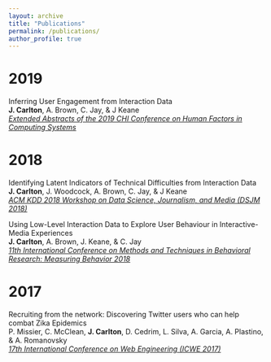 ```yaml
---
layout: archive
title: "Publications"
permalink: /publications/
author_profile: true
---
```


2019
======

Inferring User Engagement from Interaction Data <br>
<b>J. Carlton</b>, A. Brown, C. Jay, & J Keane <br>
<a href="https://dl.acm.org/doi/abs/10.1145/3290607.3313009"><i>Extended Abstracts of the 2019 CHI Conference on Human Factors in Computing Systems</i></a>

2018
======

Identifying Latent Indicators of Technical Difficulties from Interaction Data <br>
<b>J. Carlton</b>, J. Woodcock, A. Brown, C. Jay, & J Keane <br>
<a href="https://www.researchgate.net/profile/Jonathan_Carlton/publication/327499798_Identifying_Latent_Indicators_of_Technical_Difficulties_from_Interaction_Data/links/5b9258634585153a5300836c/Identifying-Latent-Indicators-of-Technical-Difficulties-from-Interaction-Data.pdf"><i>ACM KDD 2018 Workshop on Data Science, Journalism, and Media (DSJM 2018)</i></a>


Using Low-Level Interaction Data to Explore User Behaviour in Interactive-Media Experiences <br>
<b>J. Carlton</b>, A. Brown, J. Keane, & C. Jay <br>
<a href="https://d1wqtxts1xzle7.cloudfront.net/57452209/Emotional_Impact_played_by_Art_Experience_Measured_by_Means_of_Neuromarketing_Techniques.pdf?1537971235=&response-content-disposition=inline%3B+filename%3DEmotional_Impact_played_by_Art_Experienc.pdf&Expires=1594470976&Signature=ZrDbs24zGuMkFTXrNZShpMulnzUwNHRiIkQ8hWLfK1l7b-pULtggsMaeGQYk3OtQzEorw9Iq1xyWpdr7kkTWiTEvBg657Ac16SaoOVfUaniVtoj90UcT91nl3MO1pvTWOLJL9sOKJTjKAjk2un6WYz0Lhw-~LDY9obK5in4gNVDgbwldBpcTD3uViB5SSsMiV4kOMZvAVUjrohtFCdi1l-MRP1c4VocCx8dUFyir7-JYoxzivec7aplyALPGafpyEisMrW-idnooeCJW393e9Dv8FMvF9tvKLSe6B3PjOOTjkhpOG5UdpMWXE8F3PKuoQ-ClRBKZRctyIM~l-21NxQ__&Key-Pair-Id=APKAJLOHF5GGSLRBV4ZA#page=252"><i>11th International Conference on Methods and Techniques in Behavioral Research: Measuring Behavior 2018</i></a>

2017
======

Recruiting from the network: Discovering Twitter users who can help combat Zika Epidemics <br>
P. Missier, C. McClean, <b>J. Carlton</b>, D. Cedrim, L. Silva, A. Garcia, A. Plastino, & A. Romanovsky <br>
<a href="https://link.springer.com/chapter/10.1007/978-3-319-60131-1_30"><i>17th International Conference on Web Engineering (ICWE 2017)</i></a>